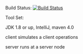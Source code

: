 Build Status: [![Build Status](https://travis-ci.org/jujinfu/comp6231-project-dfs.svg?branch=master)](https://travis-ci.org/jujinfu/comp6231-project-dfs)

Tool Set:

JDK 1.8 or up, IntelliJ, maven 4.0

client
simulates a client operations

server
runs at a server node